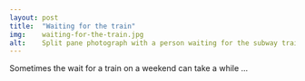 ```yaml
---
layout: post
title:  "Waiting for the train"
img:    waiting-for-the-train.jpg
alt:	Split pane photograph with a person waiting for the subway train in each pane.
---
```

Sometimes the wait for a train on a weekend can take a while ...